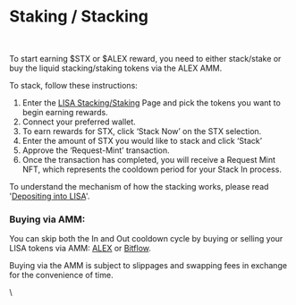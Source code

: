 # Staking / Stacking



<figure><img src="https://lh7-rt.googleusercontent.com/docsz/AD_4nXeLO9uUx0Q-EkxEJh-PIVa3o0N1o9E_B7BH2iHNzGsaEOi1dbU4XbCeil8H8VT7NEIpquhB4Q_gHQ6boviPjKMT3BQlFkF5DFUhefjwSzqMQ8ZvDcBoGG4AA46qrauFoVE6zBM2cag-SJmH__QOT835gGo?key=NzG1p-GuoqNGQz9DLycWLg" alt=""><figcaption></figcaption></figure>

\
To start earning $STX or $ALEX reward, you need to either stack/stake or buy the liquid stacking/staking tokens via the ALEX AMM.

To stack, follow these instructions:

1. Enter the [LISA Stacking/Staking](https://app.lisalab.io/lisa) Page and pick the tokens you want to begin earning rewards.
2. Connect your preferred wallet.
3. To earn rewards for STX, click ‘Stack Now’ on the STX selection.
4. Enter the amount of STX you would like to stack and click ‘Stack’
5. Approve the ‘Request-Mint’ transaction.
6. Once the transaction has completed, you will receive a Request Mint NFT, which represents the cooldown period for your Stack In process.

To understand the mechanism of how the stacking works, please read '[Depositing into LISA](../rebasing-mechanism-101/depositing-withdrawing-from-lisa.md)'.

### Buying via AMM:&#x20;

You can skip both the In and Out cooldown cycle by buying or selling your LISA tokens via AMM: [ALEX](https://app.alexlab.co/swap) or [Bitflow](https://app.bitflow.finance/trade).

Buying via the AMM is subject to slippages and swapping fees in exchange for the convenience of time.&#x20;

\
